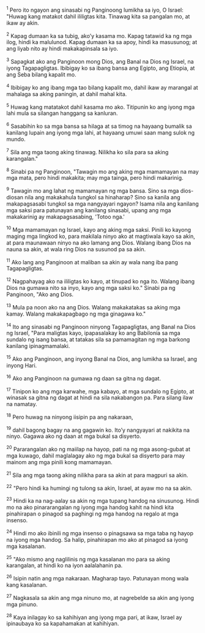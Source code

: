 <sup>1</sup>
Pero ito ngayon ang sinasabi ng Panginoong lumikha sa iyo, O Israel: "Huwag kang matakot dahil ililigtas kita. Tinawag kita sa pangalan mo, at ikaw ay akin. 

<sup>2</sup>
Kapag dumaan ka sa tubig, akoʼy kasama mo. Kapag tatawid ka ng mga ilog, hindi ka malulunod. Kapag dumaan ka sa apoy, hindi ka masusunog; at ang liyab nito ay hindi makakapinsala sa iyo. 

<sup>3</sup>
Sapagkat ako ang Panginoon mong Dios, ang Banal na Dios ng Israel, na iyong Tagapagligtas. Ibibigay ko sa ibang bansa ang Egipto, ang Etiopia, at ang Seba bilang kapalit mo. 

<sup>4</sup>
Ibibigay ko ang ibang mga tao bilang kapalit mo, dahil ikaw ay marangal at mahalaga sa aking paningin, at dahil mahal kita. 

<sup>5</sup>
Huwag kang matatakot dahil kasama mo ako. Titipunin ko ang iyong mga lahi mula sa silangan hanggang sa kanluran. 

<sup>6</sup>
Sasabihin ko sa mga bansa sa hilaga at sa timog na hayaang bumalik sa kanilang lupain ang iyong mga lahi, at hayaang umuwi saan mang sulok ng mundo. 

<sup>7</sup>
Sila ang mga taong aking tinawag. Nilikha ko sila para sa aking karangalan." 

<sup>8</sup>
Sinabi pa ng Panginoon, "Tawagin mo ang aking mga mamamayan na may mga mata, pero hindi makakita; may mga tainga, pero hindi makarinig. 

<sup>9</sup>
Tawagin mo ang lahat ng mamamayan ng mga bansa. Sino sa mga dios-diosan nila ang makakahula tungkol sa hinaharap? Sino sa kanila ang makapagsasabi tungkol sa mga nangyayari ngayon? Isama nila ang kanilang mga saksi para patunayan ang kanilang sinasabi, upang ang mga makakarinig ay makapagsasabing, 'Totoo nga.' 

<sup>10</sup>
Mga mamamayan ng Israel, kayo ang aking mga saksi. Pinili ko kayong maging mga lingkod ko, para makilala ninyo ako at magtiwala kayo sa akin, at para maunawaan ninyo na ako lamang ang Dios. Walang ibang Dios na nauna sa akin, at wala ring Dios na susunod pa sa akin. 

<sup>11</sup>
Ako lang ang Panginoon at maliban sa akin ay wala nang iba pang Tagapagligtas. 

<sup>12</sup>
Nagpahayag ako na ililigtas ko kayo, at tinupad ko nga ito. Walang ibang Dios na gumawa nito sa inyo, kayo ang mga saksi ko." Sinabi pa ng Panginoon, "Ako ang Dios. 

<sup>13</sup>
Mula pa noon ako na ang Dios. Walang makakatakas sa aking mga kamay. Walang makakapagbago ng mga ginagawa ko." 

<sup>14</sup>
Ito ang sinasabi ng Panginoon ninyong Tagapagligtas, ang Banal na Dios ng Israel, "Para maligtas kayo, ipapasalakay ko ang Babilonia sa mga sundalo ng isang bansa, at tatakas sila sa pamamagitan ng mga barkong kanilang ipinagmamalaki. 

<sup>15</sup>
Ako ang Panginoon, ang inyong Banal na Dios, ang lumikha sa Israel, ang inyong Hari. 

<sup>16</sup>
Ako ang Panginoon na gumawa ng daan sa gitna ng dagat. 

<sup>17</sup>
Tinipon ko ang mga karwahe, mga kabayo, at mga sundalo ng Egipto, at winasak sa gitna ng dagat at hindi na sila nakabangon pa. Para silang ilaw na namatay. 

<sup>18</sup>
Pero huwag na ninyong iisipin pa ang nakaraan, 

<sup>19</sup>
dahil bagong bagay na ang gagawin ko. Itoʼy nangyayari at nakikita na ninyo. Gagawa ako ng daan at mga bukal sa disyerto. 

<sup>20</sup>
Pararangalan ako ng maiilap na hayop, pati na ng mga asong-gubat at mga kuwago, dahil maglalagay ako ng mga bukal sa disyerto para may mainom ang mga pinili kong mamamayan. 

<sup>21</sup>
Sila ang mga taong aking nilikha para sa akin at para magpuri sa akin. 

<sup>22</sup>
"Pero hindi ka humingi ng tulong sa akin, Israel, at ayaw mo na sa akin. 

<sup>23</sup>
Hindi ka na nag-aalay sa akin ng mga tupang handog na sinusunog. Hindi mo na ako pinararangalan ng iyong mga handog kahit na hindi kita pinahirapan o pinagod sa paghingi ng mga handog na regalo at mga insenso. 

<sup>24</sup>
Hindi mo ako ibinili ng mga insenso o pinagsawa sa mga taba ng hayop na iyong mga handog. Sa halip, pinahirapan mo ako at pinagod sa iyong mga kasalanan. 

<sup>25</sup>
"Ako mismo ang naglilinis ng mga kasalanan mo para sa aking karangalan, at hindi ko na iyon aalalahanin pa. 

<sup>26</sup>
Isipin natin ang mga nakaraan. Magharap tayo. Patunayan mong wala kang kasalanan. 

<sup>27</sup>
Nagkasala sa akin ang mga ninuno mo, at nagrebelde sa akin ang iyong mga pinuno. 

<sup>28</sup>
Kaya inilagay ko sa kahihiyan ang iyong mga pari, at ikaw, Israel ay ipinaubaya ko sa kapahamakan at kahihiyan.